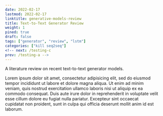 ```yaml
---
date: 2022-02-17
lastmod: 2022-02-17
linktitle: generative-models-review
title: Text-to-Text Generator Review
weight: 1
pined: true
draft: false
tags: ["generator", "review", "lstm"]
categories: ["kill seq2seq"]
<!-- next: /testing-c
prev: /testing-a -->
---
```


A literature review on recent text-to-text generator models.

<!--more-->

Lorem ipsum dolor sit amet, consectetur adipisicing elit, sed do eiusmod
tempor incididunt ut labore et dolore magna aliqua. Ut enim ad minim veniam,
quis nostrud exercitation ullamco laboris nisi ut aliquip ex ea commodo
consequat. Duis aute irure dolor in reprehenderit in voluptate velit esse
cillum dolore eu fugiat nulla pariatur. Excepteur sint occaecat cupidatat non
proident, sunt in culpa qui officia deserunt mollit anim id est laborum.